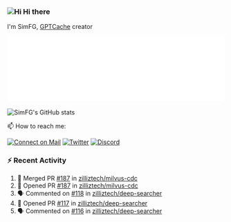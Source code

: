 ### <img src='https://qpluspicture.oss-cn-beijing.aliyuncs.com/6LjjQA/Hi.gif' alt='Hi' width="24"/> Hi there

I'm SimFG, [GPTCache](https://github.com/zilliztech/GPTCache) creator

![Metrics 👋](/metrics.plugin.followup.user.svg)

![SimFG's GitHub stats](https://github-readme-stats.vercel.app/api?username=SimFG&show_icons=true&theme=radical&count_private=true)

📫 How to reach me:

[![Connect on Mail](https://img.shields.io/badge/Ask%20me-anything-1abc9c.svg)](mailto:1142838399@qq.com)
[![Twitter](https://img.shields.io/twitter/follow/FogSim?style=social)](https://twitter.com/FogSim)
[![Discord](https://img.shields.io/discord/1092648432495251507?label=Discord&logo=discord)](https://discord.gg/Q8C6WEjSWV)

### :zap: Recent Activity

<!--START_SECTION:activity-->
1. 🎉 Merged PR [#187](https://github.com/zilliztech/milvus-cdc/pull/187) in [zilliztech/milvus-cdc](https://github.com/zilliztech/milvus-cdc)
2. 💪 Opened PR [#187](https://github.com/zilliztech/milvus-cdc/pull/187) in [zilliztech/milvus-cdc](https://github.com/zilliztech/milvus-cdc)
3. 🗣 Commented on [#118](https://github.com/zilliztech/deep-searcher/issues/118) in [zilliztech/deep-searcher](https://github.com/zilliztech/deep-searcher)
4. 💪 Opened PR [#117](https://github.com/zilliztech/deep-searcher/pull/117) in [zilliztech/deep-searcher](https://github.com/zilliztech/deep-searcher)
5. 🗣 Commented on [#116](https://github.com/zilliztech/deep-searcher/issues/116) in [zilliztech/deep-searcher](https://github.com/zilliztech/deep-searcher)
<!--END_SECTION:activity-->

